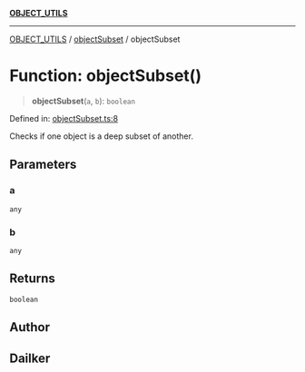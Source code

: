 [**OBJECT_UTILS**](../../README.md)

***

[OBJECT_UTILS](../../README.md) / [objectSubset](../README.md) / objectSubset

# Function: objectSubset()

> **objectSubset**(`a`, `b`): `boolean`

Defined in: [objectSubset.ts:8](https://github.com/dailker/everyutil/blob/db1e809d4c097dd2ba5f952e07c115f09a518c6c/src/object/objectSubset.ts#L8)

Checks if one object is a deep subset of another.

## Parameters

### a

`any`

### b

`any`

## Returns

`boolean`

## Author

## Dailker
